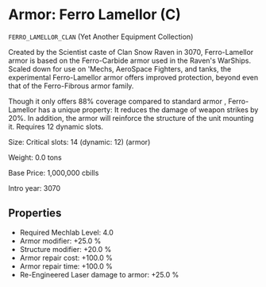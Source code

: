 # Armor: Ferro Lamellor (C)

`FERRO_LAMELLOR_CLAN` (Yet Another Equipment Collection)

Created by the Scientist caste of Clan Snow Raven in 3070, Ferro-Lamellor armor is based on the Ferro-Carbide armor used in the Raven's WarShips. Scaled down for use on 'Mechs, AeroSpace Fighters, and tanks, the experimental Ferro-Lamellor armor offers improved protection, beyond even that of the Ferro-Fibrous armor family.

Though it only offers 88% coverage compared to standard armor , Ferro-Lamellor has a unique property: It reduces the damage of weapon strikes by 20%. In addition, the armor will reinforce the structure of the unit mounting it.
Requires 12 dynamic slots.

Size: Critical slots: 14 (dynamic: 12) (armor)

Weight: 0.0 tons

Base Price: 1,000,000 cbills

Intro year: 3070

## Properties
* Required Mechlab Level: 4.0 
* Armor modifier: +25.0 %
* Structure modifier: +20.0 %
* Armor repair cost: +100.0 %
* Armor repair time: +100.0 %
* Re-Engineered Laser damage to armor: +25.0 %
